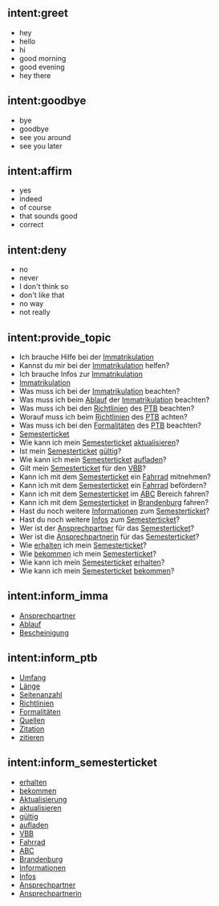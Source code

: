 ## intent:greet
- hey
- hello
- hi
- good morning
- good evening
- hey there

## intent:goodbye
- bye
- goodbye
- see you around
- see you later

## intent:affirm
- yes
- indeed
- of course
- that sounds good
- correct

## intent:deny
- no
- never
- I don't think so
- don't like that
- no way
- not really

## intent:provide_topic
- Ich brauche Hilfe bei der [Immatrikulation](topic)
- Kannst du mir bei der [Immatrikulation](topic) helfen?
- Ich brauche Infos zur [Immatrikulation](topic)
- [Immatrikulation](topic)
- Was muss ich bei der [Immatrikulation](topic) beachten?
- Was muss ich beim [Ablauf](imma_information) der [Immatrikulation](topic) beachten?
- Was muss ich bei den [Richtlinien](ptb_information) des [PTB](topic) beachten?
- Worauf muss ich beim [Richtlinien](ptb_information) des [PTB](topic) achten?
- Was muss ich bei den [Formalitäten](ptb_information:Richtlinien) des [PTB](topic) beachten?
- [Semesterticket](topic)
- Wie kann ich mein [Semesterticket](topic) [aktualisieren](semesterticket_information:Aktualisierung)?
- Ist mein [Semesterticket](topic) [gültig](semesterticket_information:Aktualisierung)?
- Wie kann ich mein [Semesterticket](topic) [aufladen](semesterticket_information:Aktualisierung)?
- Gilt mein [Semesterticket](topic) für den [VBB](semesterticket_information)?
- Kann ich mit dem [Semesterticket](topic) ein [Fahrrad](semesterticket_information) mitnehmen?
- Kann ich mit dem [Semesterticket](topic) ein [Fahrrad](semesterticket_information) befördern?
- Kann ich mit dem [Semesterticket](topic) im [ABC](semesterticket_information) Bereich fahren?
- Kann ich mit dem [Semesterticket](topic) in [Brandenburg](semesterticket_information) fahren?
- Hast du noch weitere [Informationen](semesterticket_information) zum [Semesterticket](topic)?
- Hast du noch weitere [Infos](semesterticket_information:Informationen) zum [Semesterticket](topic)?
- Wer ist der [Ansprechpartner](semesterticket_information) für das [Semesterticket](topic)?
- Wer ist die [Ansprechpartnerin](semesterticket_information:Ansprechpartner) für das [Semesterticket](topic)? 
- Wie [erhalten](semesterticket_information) ich mein [Semesterticket](topic)?
- Wie [bekommen](semesterticket_information:erhalten) ich mein [Semesterticket](topic)?
- Wie kann ich mein [Semesterticket](topic) [erhalten](semesterticket_information)?
- Wie kann ich mein [Semesterticket](topic) [bekommen](semesterticket_information:erhalten)?

## intent:inform_imma
- [Ansprechpartner](imma_information)
- [Ablauf](imma_information)
- [Bescheinigung](imma_information)

## intent:inform_ptb
- [Umfang](ptb_information)
- [Länge](ptb_information:Umfang)
- [Seitenanzahl](ptb_information:Umfang)
- [Richtlinien](ptb_information)
- [Formalitäten](ptb_information:Richtlinien)
- [Quellen](ptb_information:Richtlinien)
- [Zitation](ptb_information:Richtlinien)
- [zitieren](ptb_information:Richtlinien)

## intent:inform_semesterticket
- [erhalten](semesterticket_information)
- [bekommen](semesterticket_information:erhalten)
- [Aktualisierung](semesterticket_information)
- [aktualisieren](semesterticket_information:Aktualisierung)
- [gültig](semesterticket_information:Aktualisierung)
- [aufladen](semesterticket_information:Aktualisierung)
- [VBB](semesterticket_information)
- [Fahrrad](semesterticket_information)
- [ABC](semesterticket_information)
- [Brandenburg](semesterticket_information)
- [Informationen](semesterticket_information)
- [Infos](semesterticket_information:Informationen)
- [Ansprechpartner](semesterticket_information)
- [Ansprechpartnerin](semesterticket_information:Ansprechpartner)
